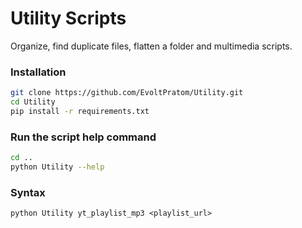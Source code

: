 # Utility Scripts

Organize, find duplicate files, flatten a folder and multimedia scripts.


### Installation
```bash
git clone https://github.com/EvoltPratom/Utility.git
cd Utility
pip install -r requirements.txt
```

### Run the script help command
```bash
cd ..
python Utility --help
```
### Syntax
```ps
python Utility yt_playlist_mp3 <playlist_url>
```


